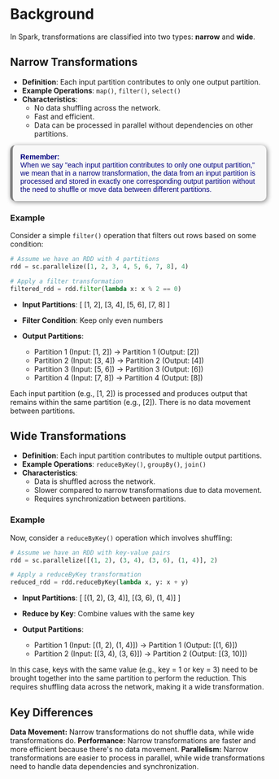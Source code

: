 
# Background
In Spark, transformations are classified into two types: **narrow** and **wide**.

## Narrow Transformations
- **Definition**: Each input partition contributes to only one output partition.
- **Example Operations**: `map()`, `filter()`, `select()`
- **Characteristics**:
  - No data shuffling across the network.
  - Fast and efficient.
  - Data can be processed in parallel without dependencies on other partitions.

<p style="color: navy; font-family: 'Trebuchet MS', Helvetica, sans-serif; background-color: #f8f8f8; padding: 15px; border-left: 5px solid grey; border-radius: 10px; box-shadow: 2px 2px 10px grey;">
<strong>Remember:</strong><br>
When we say "each input partition contributes to only one output partition," we mean that in a narrow transformation, the data from an input partition is processed and stored in exactly one corresponding output partition without the need to shuffle or move data between different partitions.
</p>

### Example
Consider a simple `filter()` operation that filters out rows based on some condition:

```python
# Assume we have an RDD with 4 partitions
rdd = sc.parallelize([1, 2, 3, 4, 5, 6, 7, 8], 4)

# Apply a filter transformation
filtered_rdd = rdd.filter(lambda x: x % 2 == 0)
```

- **Input Partitions**: [ [1, 2], [3, 4], [5, 6], [7, 8] ]
- **Filter Condition**: Keep only even numbers

- **Output Partitions**:
  - Partition 1 (Input: [1, 2]) → Partition 1 (Output: [2])
  - Partition 2 (Input: [3, 4]) → Partition 2 (Output: [4])
  - Partition 3 (Input: [5, 6]) → Partition 3 (Output: [6])
  - Partition 4 (Input: [7, 8]) → Partition 4 (Output: [8])

Each input partition (e.g., [1, 2]) is processed and produces output that remains within the same partition (e.g., [2]). There is no data movement between partitions.



## Wide Transformations
- **Definition**: Each input partition contributes to multiple output partitions.
- **Example Operations**: `reduceByKey()`, `groupBy()`, `join()`
- **Characteristics**:
  - Data is shuffled across the network.
  - Slower compared to narrow transformations due to data movement.
  - Requires synchronization between partitions.

### Example
Now, consider a `reduceByKey()` operation which involves shuffling:

```python
# Assume we have an RDD with key-value pairs
rdd = sc.parallelize([(1, 2), (3, 4), (3, 6), (1, 4)], 2)

# Apply a reduceByKey transformation
reduced_rdd = rdd.reduceByKey(lambda x, y: x + y)
```

- **Input Partitions**: [ [(1, 2), (3, 4)], [(3, 6), (1, 4)] ]

- **Reduce by Key**: Combine values with the same key

- **Output Partitions**:
  - Partition 1 (Input: [(1, 2), (1, 4)]) → Partition 1 (Output: [(1, 6)])
  - Partition 2 (Input: [(3, 4), (3, 6)]) → Partition 2 (Output: [(3, 10)])

In this case, keys with the same value (e.g., key = 1 or key = 3) need to be brought together into the same partition to perform the reduction. This requires shuffling data across the network, making it a wide transformation.


## Key Differences
**Data Movement:** Narrow transformations do not shuffle data, while wide transformations do.
**Performance:** Narrow transformations are faster and more efficient because there's no data movement.
**Parallelism:** Narrow transformations are easier to process in parallel, while wide transformations need to handle data dependencies and synchronization.